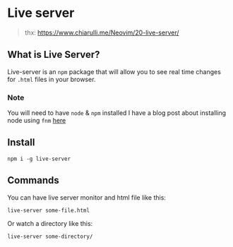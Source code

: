 # Live server
> thx: https://www.chiarulli.me/Neovim/20-live-server/

## What is Live Server?

Live-server is an `npm` package that will allow you to see real time changes for `.html` files in your browser.

### Note

You will need to have `node` & `npm` installed I have a blog post about installing node using `fnm` [here](https://www.chrisatmachine.com/Nodejs/02-Install-FNM/)

## Install

```
npm i -g live-server
```

## Commands

You can have live server monitor and html file like this:

```
live-server some-file.html
```

Or watch a directory like this:

```
live-server some-directory/
```
